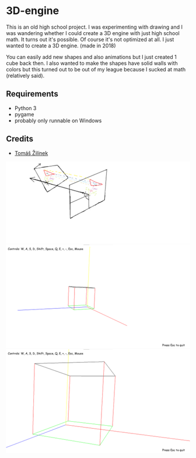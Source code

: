 # 3D-engine

This is an old high school project. I was experimenting with drawing and I was wandering whether I could create a 3D engine with just high school math. It turns out it's possible. Of course it's not optimized at all. I just wanted to create a 3D engine. (made in 2018)

You can easily add new shapes and also animations but I just created 1 cube back then. I also wanted to make the shapes have solid walls with colors but this turned out to be out of my league because I sucked at math (relatively said).

## Requirements
 - Python 3
 - pygame
 - probably only runnable on Windows

## Credits
- [Tomáš Žilínek](https://www.linkedin.com/in/tomaszilinek)

![sketch](nacrt.png)
![sketch](Screenshots/3D-engine1.png)
![sketch](Screenshots/3D-engine2.png)
